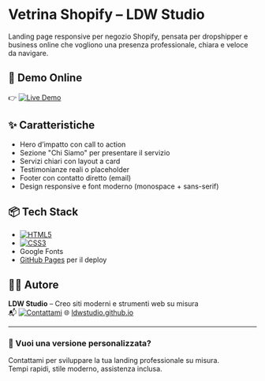 
# Vetrina Shopify – LDW Studio

Landing page responsive per negozio Shopify, pensata per dropshipper e business online che vogliono una presenza professionale, chiara e veloce da navigare.

## 🔗 Demo Online

👉 [![Live Demo](https://img.shields.io/badge/Demo-online-blue?style=for-the-badge)](https://ldwstudio.github.io/vetrina-shopify/)

## ✨ Caratteristiche

- Hero d’impatto con call to action
- Sezione "Chi Siamo" per presentare il servizio
- Servizi chiari con layout a card
- Testimonianze reali o placeholder
- Footer con contatto diretto (email)
- Design responsive e font moderno (monospace + sans-serif)

## 📦 Tech Stack

- [![HTML5](https://img.shields.io/badge/HTML5-%23E34F26?style=for-the-badge&logo=html5&logoColor=white)]()
- [![CSS3](https://img.shields.io/badge/CSS3-%231572B6?style=for-the-badge&logo=css3&logoColor=white)]()
- Google Fonts
- [GitHub Pages](https://pages.github.com/) per il deploy

## 👨‍💻 Autore

**LDW Studio** – Creo siti moderni e strumenti web su misura  
📬 [![Contattami](https://img.shields.io/badge/Email-luca@arredoweb.com-blue?style=for-the-badge&logo=gmail)](mailto:luca@arredoweb.com)
🌐 [ldwstudio.github.io](https://ldwstudio.github.io)

---

### 📌 Vuoi una versione personalizzata?

Contattami per sviluppare la tua landing professionale su misura.  
Tempi rapidi, stile moderno, assistenza inclusa.
